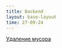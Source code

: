 ```yaml
---
title: Backend
layout: base-layout
time: 27-09-24
---
```


[Удаление мусора](/wiki/docs/docker/garbage-removal)